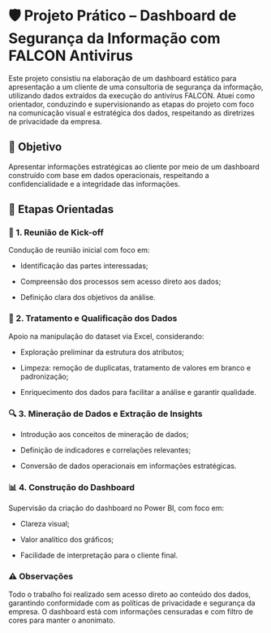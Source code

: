 # 🛡️ Projeto Prático – Dashboard de Segurança da Informação com FALCON Antivirus

Este projeto consistiu na elaboração de um dashboard estático para apresentação a um cliente de uma consultoria de segurança da informação, utilizando dados extraídos da execução do antivírus FALCON. Atuei como orientador, conduzindo e supervisionando as etapas do projeto com foco na comunicação visual e estratégica dos dados, respeitando as diretrizes de privacidade da empresa.

## 🎯 Objetivo

Apresentar informações estratégicas ao cliente por meio de um dashboard construído com base em dados operacionais, respeitando a confidencialidade e a integridade das informações.

## 🧩 Etapas Orientadas

### 📍 1. Reunião de Kick-off
Condução de reunião inicial com foco em:

* Identificação das partes interessadas;

* Compreensão dos processos sem acesso direto aos dados;

* Definição clara dos objetivos da análise.

### 🧼 2. Tratamento e Qualificação dos Dados
Apoio na manipulação do dataset via Excel, considerando:

* Exploração preliminar da estrutura dos atributos;

* Limpeza: remoção de duplicatas, tratamento de valores em branco e padronização;

* Enriquecimento dos dados para facilitar a análise e garantir qualidade.

### 🔍 3. Mineração de Dados e Extração de Insights

* Introdução aos conceitos de mineração de dados;

* Definição de indicadores e correlações relevantes;

* Conversão de dados operacionais em informações estratégicas.

### 📊 4. Construção do Dashboard
Supervisão da criação do dashboard no Power BI, com foco em:

* Clareza visual;

* Valor analítico dos gráficos;

* Facilidade de interpretação para o cliente final.

### ⚠️ Observações

Todo o trabalho foi realizado sem acesso direto ao conteúdo dos dados, garantindo conformidade com as políticas de privacidade e segurança da empresa. O dashboard está com informações censuradas e com filtro de cores para manter o anonimato.
